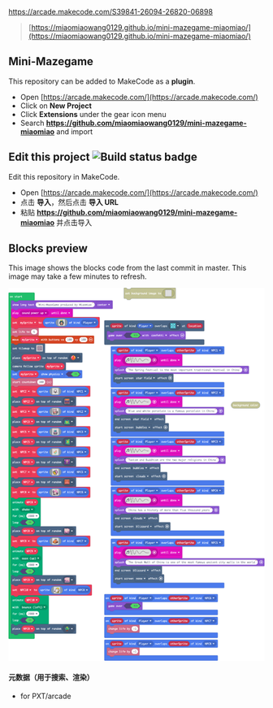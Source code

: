 

https://arcade.makecode.com/S39841-26094-26820-06898
>  [https://miaomiaowang0129.github.io/mini-mazegame-miaomiao/](https://miaomiaowang0129.github.io/mini-mazegame-miaomiao/) 

## Mini-Mazegame

This repository can be added to MakeCode as a **plugin**.

* Open [https://arcade.makecode.com/](https://arcade.makecode.com/)
* Click on **New Project**
* Click **Extensions** under the gear icon menu
* Search **https://github.com/miaomiaowang0129/mini-mazegame-miaomiao** and import

## Edit this project ![Build status badge](https://github.com/miaomiaowang0129/mini-mazegame-miaomiao/workflows/MakeCode/badge.svg)

Edit this repository in MakeCode.

* Open [https://arcade.makecode.com/](https://arcade.makecode.com/)
* 点击 **导入**，然后点击 **导入 URL**
* 粘贴 **https://github.com/miaomiaowang0129/mini-mazegame-miaomiao** 并点击导入

## Blocks preview

This image shows the blocks code from the last commit in master.
This image may take a few minutes to refresh.

![A rendered view of the blocks](https://github.com/miaomiaowang0129/mini-mazegame-miaomiao/raw/master/.github/makecode/blocks.png)

#### 元数据（用于搜索、渲染）

* for PXT/arcade
<script src="https://makecode.com/gh-pages-embed.js"></script><script>makeCodeRender("{{ site.makecode.home_url }}", "{{ site.github.owner_name }}/{{ site.github.repository_name }}");</script>
